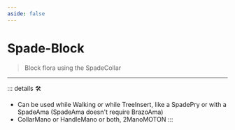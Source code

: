 ```yaml
---
aside: false
---
```

# Spade-Block

> Block flora using the SpadeCollar

---

<!-- =================================================== -->
<!-- =================================================== -->
<!-- =================================================== -->
<!-- =================================================== -->
<!-- =================================================== -->
::: details 🛠

- Can be used while Walking or while TreeInsert, like a SpadePry or with a SpadeAma (SpadeAma doesn't require BrazoAma)
- CollarMano or HandleMano or both, 2ManoMOTON
:::
